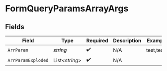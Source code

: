 # FormQueryParamsArrayArgs


## Fields

| Field              | Type               | Required           | Description        | Example            |
| ------------------ | ------------------ | ------------------ | ------------------ | ------------------ |
| `ArrParam`         | *string*           | :heavy_check_mark: | N/A                | test,test2         |
| `ArrParamExploded` | List<*string*>     | :heavy_check_mark: | N/A                |                    |